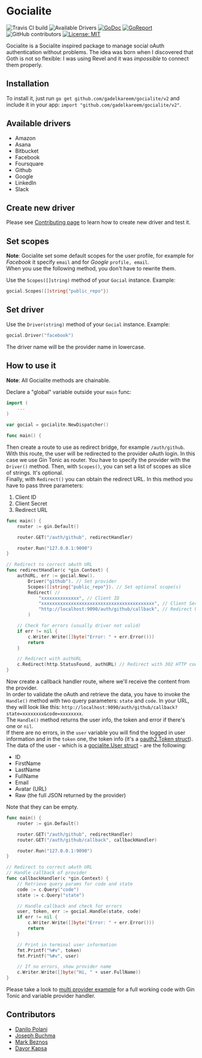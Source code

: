 # Gocialite
![Travis CI build](https://api.travis-ci.org/gadelkareem/gocialite.svg?branch=master)
![Available Drivers](https://img.shields.io/badge/Drivers-5+-orange.svg)
[![GoDoc](https://godoc.org/github.com/gadelkareem/gocialite?status.svg)](https://godoc.org/github.com/gadelkareem/gocialite)
[![GoReport](https://goreportcard.com/badge/github.com/gadelkareem/gocialite)](https://goreportcard.com/report/github.com/gadelkareem/gocialite)
![GitHub contributors](https://img.shields.io/github/contributors/gadelkareem/gocialite.svg)
[![License: MIT](https://img.shields.io/badge/License-MIT-blue.svg)](https://opensource.org/licenses/MIT)

Gocialite is a Socialite inspired package to manage social oAuth authentication without problems.
The idea was born when I discovered that Goth is not so flexible: I was using Revel and it was *impossible* to connect them properly.

## Installation

To install it, just run `go get github.com/gadelkareem/gocialite/v2` and include it in your app: `import "github.com/gadelkareem/gocialite/v2"`.

## Available drivers

- Amazon
- Asana
- Bitbucket
- Facebook
- Foursquare
- Github
- Google
- LinkedIn
- Slack

## Create new driver

Please see [Contributing page](https://github.com/gadelkareem/gocialite/blob/master/CONTRIBUTING.md) to learn how to create new driver and test it.

## Set scopes

**Note**: Gocialite set some default scopes for the user profile, for example for *Facebook* it specify `email` and for *Google* `profile, email`.  
When you use the following method, you don't have to rewrite them. 

Use the `Scopes([]string)` method of your `Gocial` instance. Example:

```go
gocial.Scopes([]string{"public_repo"})
```

## Set driver

Use the `Driver(string)` method of your `Gocial` instance. Example:

```go
gocial.Driver("facebook")
```

The driver name will be the provider name in lowercase.

## How to use it

**Note**: All Gocialite methods are chainable.

Declare a "global" variable outside your `main` func:

```go
import (
	...
)

var gocial = gocialite.NewDispatcher()

func main() {
```

Then create a route to use as redirect bridge, for example `/auth/github`. With this route, the user will be redirected to the provider oAuth login. In this case we use Gin Tonic as router. You have to specify the provider with the `Driver()` method.
Then, with `Scopes()`, you can set a list of scopes as slice of strings. It's optional.  
Finally, with `Redirect()` you can obtain the redirect URL. In this method you have to pass three parameters:

1. Client ID
1. Client Secret
1. Redirect URL

```go
func main() {
	router := gin.Default()

	router.GET("/auth/github", redirectHandler)

	router.Run("127.0.0.1:9090")
}

// Redirect to correct oAuth URL
func redirectHandler(c *gin.Context) {
	authURL, err := gocial.New().
		Driver("github"). // Set provider
		Scopes([]string{"public_repo"}). // Set optional scope(s)
		Redirect( // 
			"xxxxxxxxxxxxxx", // Client ID
			"xxxxxxxxxxxxxxxxxxxxxxxxxxxxxxxxxxxxxxxxxx", // Client Secret
			"http://localhost:9090/auth/github/callback", // Redirect URL
		)

	// Check for errors (usually driver not valid)
	if err != nil {
		c.Writer.Write([]byte("Error: " + err.Error()))
		return
	}

	// Redirect with authURL
	c.Redirect(http.StatusFound, authURL) // Redirect with 302 HTTP code
}
```

Now create a callback handler route, where we'll receive the content from the provider.  
In order to validate the oAuth and retrieve the data, you have to invoke the `Handle()` method with two query parameters: `state` and `code`. In your URL, they will look like this: `http://localhost:9090/auth/github/callback?state=xxxxxxxx&code=xxxxxxxx`.  
The `Handle()` method returns the user info, the token and error if there's one or `nil`.  
If there are no errors, in the `user` variable you will find the logged in user information and in the `token` one, the token info (it's a [oauth2.Token struct](https://godoc.org/golang.org/x/oauth2#Token)). The data of the user - which is a [gocialite.User struct](https://github.com/gadelkareem/gocialite/blob/master/structs/user.go) - are the following:

- ID
- FirstName
- LastName
- FullName
- Email
- Avatar (URL)
- Raw (the full JSON returned by the provider)

Note that they can be empty.

```go
func main() {
	router := gin.Default()

	router.GET("/auth/github", redirectHandler)
	router.GET("/auth/github/callback", callbackHandler)

	router.Run("127.0.0.1:9090")
}

// Redirect to correct oAuth URL
// Handle callback of provider
func callbackHandler(c *gin.Context) {
	// Retrieve query params for code and state
	code := c.Query("code")
	state := c.Query("state")

	// Handle callback and check for errors
	user, token, err := gocial.Handle(state, code)
	if err != nil {
		c.Writer.Write([]byte("Error: " + err.Error()))
		return
	}

	// Print in terminal user information
	fmt.Printf("%#v", token)
	fmt.Printf("%#v", user)

	// If no errors, show provider name
	c.Writer.Write([]byte("Hi, " + user.FullName))
}
```

Please take a look to [multi provider example](https://github.com/gadelkareem/gocialite/wiki/Multi-provider-example) for a full working code with Gin Tonic and variable provider handler.

## Contributors

- [Danilo Polani](https://github.com/danilopolani)
- [Joseph Buchma](https://github.com/josephbuchma)
- [Mark Beznos](https://github.com/vibbix)
- [Davor Kapsa](https://github.com/dvrkps)
